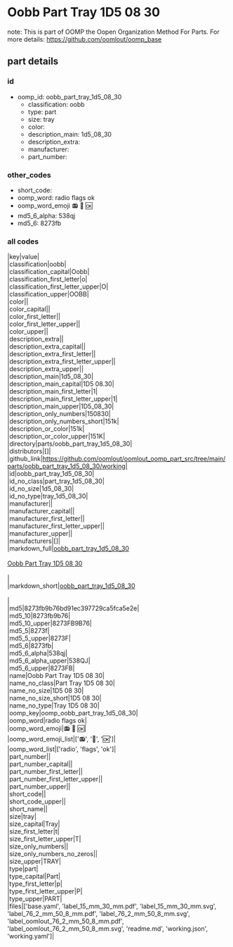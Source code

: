 # Oobb Part Tray 1D5 08 30  

note: This is part of OOMP the Oopen Organization Method For Parts. For more details: https://github.com/oomlout/oomp_base

##  part details





### id
* oomp_id: oobb_part_tray_1d5_08_30
  * classification: oobb
  * type: part
  * size: tray
  * color: 
  * description_main: 1d5_08_30
  * description_extra: 
  * manufacturer: 
  * part_number: 

### other_codes
* short_code: 
* oomp_word: radio flags ok
* oomp_word_emoji :radio: :flags: :ok:
* md5_6_alpha: 538qj
* md5_6: 8273fb

### all codes 
|key|value|  
|classification|oobb|  
|classification_capital|Oobb|  
|classification_first_letter|o|  
|classification_first_letter_upper|O|  
|classification_upper|OOBB|  
|color||  
|color_capital||  
|color_first_letter||  
|color_first_letter_upper||  
|color_upper||  
|description_extra||  
|description_extra_capital||  
|description_extra_first_letter||  
|description_extra_first_letter_upper||  
|description_extra_upper||  
|description_main|1d5_08_30|  
|description_main_capital|1D5 08.30|  
|description_main_first_letter|1|  
|description_main_first_letter_upper|1|  
|description_main_upper|1D5_08_30|  
|description_only_numbers|150830|  
|description_only_numbers_short|151k|  
|description_or_color|151k|  
|description_or_color_upper|151K|  
|directory|parts/oobb_part_tray_1d5_08_30|  
|distributors|[]|  
|github_link|https://github.com/oomlout/oomlout_oomp_part_src/tree/main/parts/oobb_part_tray_1d5_08_30/working|  
|id|oobb_part_tray_1d5_08_30|  
|id_no_class|part_tray_1d5_08_30|  
|id_no_size|1d5_08_30|  
|id_no_type|tray_1d5_08_30|  
|manufacturer||  
|manufacturer_capital||  
|manufacturer_first_letter||  
|manufacturer_first_letter_upper||  
|manufacturer_upper||  
|manufacturers|[]|  
|markdown_full|[oobb_part_tray_1d5_08_30](https://github.com/oomlout/oomlout_oomp_part_src/tree/main/parts/oobb_part_tray_1d5_08_30/working)<br>[](https://github.com/oomlout/oomlout_oomp_part_src/tree/main/parts/oobb_part_tray_1d5_08_30/working)<br>[Oobb Part Tray 1D5 08 30](https://github.com/oomlout/oomlout_oomp_part_src/tree/main/parts/oobb_part_tray_1d5_08_30/working)<br><br>|  
|markdown_short|[oobb_part_tray_1d5_08_30](https://github.com/oomlout/oomlout_oomp_part_src/tree/main/parts/oobb_part_tray_1d5_08_30/working)<br><br>|  
|md5|8273fb9b76bd91ec397729ca5fca5e2e|  
|md5_10|8273fb9b76|  
|md5_10_upper|8273FB9B76|  
|md5_5|8273f|  
|md5_5_upper|8273F|  
|md5_6|8273fb|  
|md5_6_alpha|538qj|  
|md5_6_alpha_upper|538QJ|  
|md5_6_upper|8273FB|  
|name|Oobb Part Tray 1D5 08 30|  
|name_no_class|Part Tray 1D5 08 30|  
|name_no_size|1D5 08 30|  
|name_no_size_short|1D5 08 30|  
|name_no_type|Tray 1D5 08 30|  
|oomp_key|oomp_oobb_part_tray_1d5_08_30|  
|oomp_word|radio flags ok|  
|oomp_word_emoji|:radio: :flags: :ok:|  
|oomp_word_emoji_list|[':radio:', ':flags:', ':ok:']|  
|oomp_word_list|['radio', 'flags', 'ok']|  
|part_number||  
|part_number_capital||  
|part_number_first_letter||  
|part_number_first_letter_upper||  
|part_number_upper||  
|short_code||  
|short_code_upper||  
|short_name||  
|size|tray|  
|size_capital|Tray|  
|size_first_letter|t|  
|size_first_letter_upper|T|  
|size_only_numbers||  
|size_only_numbers_no_zeros||  
|size_upper|TRAY|  
|type|part|  
|type_capital|Part|  
|type_first_letter|p|  
|type_first_letter_upper|P|  
|type_upper|PART|  
|files|['base.yaml', 'label_15_mm_30_mm.pdf', 'label_15_mm_30_mm.svg', 'label_76_2_mm_50_8_mm.pdf', 'label_76_2_mm_50_8_mm.svg', 'label_oomlout_76_2_mm_50_8_mm.pdf', 'label_oomlout_76_2_mm_50_8_mm.svg', 'readme.md', 'working.json', 'working.yaml']|  
